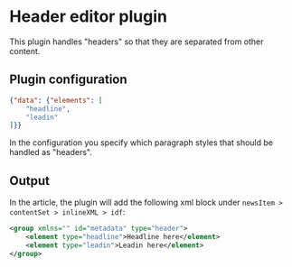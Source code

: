 # Header editor plugin
This plugin handles "headers" so that they are separated from other content.

## Plugin configuration
```json
{"data": {"elements": [
    "headline",
    "leadin"
]}}
```
In the configuration you specify which paragraph styles that should be handled as "headers".

## Output
In the article, the plugin will add the following xml block under `newsItem > contentSet > inlineXML > idf`:
```xml
<group xmlns="" id="metadata" type="header">
    <element type="headline">Headline here</element>
    <element type="leadin">Leadin here</element>
</group>
```